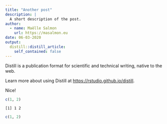 ```yaml
---
title: "Another post"
description: |
  A short description of the post.
author:
  - name: Maëlle Salmon
    url: https://masalmon.eu
date: 06-03-2020
output:
  distill::distill_article:
    self_contained: false
---
```




Distill is a publication format for scientific and technical writing, native to the web.

Learn more about using Distill at <https://rstudio.github.io/distill>.

Nice!

<div class="layout-chunk" data-layout="l-body">

```r
c(1, 2)
```

```
[1] 1 2
```

</div>


```r
c(1, 2)
```

